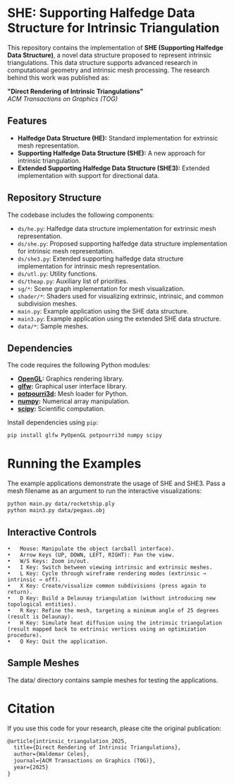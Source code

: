 # SHE: Supporting Halfedge Data Structure for Intrinsic Triangulation

This repository contains the implementation of **SHE (Supporting Halfedge Data Structure)**, a novel data structure proposed to represent intrinsic triangulations. This data structure supports advanced research in computational geometry and intrinsic mesh processing. The research behind this work was published as:

**"Direct Rendering of Intrinsic Triangulations"**  
*ACM Transactions on Graphics (TOG)*

## Features
- **Halfedge Data Structure (HE):** Standard implementation for extrinsic mesh representation.
- **Supporting Halfedge Data Structure (SHE):** A new approach for intrinsic triangulation.
- **Extended Supporting Halfedge Data Structure (SHE3):** Extended implementation with support for directional data.

## Repository Structure
The codebase includes the following components:

- `ds/he.py`: Halfedge data structure implementation for extrinsic mesh representation.
- `ds/she.py`: Proposed supporting halfedge data structure implementation for intrinsic mesh representation.
- `ds/she3.py`: Extended supporting halfedge data structure implementation for intrinsic mesh representation.
- `ds/utl.py`: Utility functions.
- `ds/theap.py`: Auxiliary list of priorities.
- `sg/*`: Scene graph implementation for mesh visualization.
- `shader/*`: Shaders used for visualizing extrinsic, intrinsic, and common subdivision meshes.
- `main.py`: Example application using the SHE data structure.
- `main3.py`: Example application using the extended SHE data structure.
- `data/*`: Sample meshes.

## Dependencies
The code requires the following Python modules:

- **[OpenGL](https://www.opengl.org/):** Graphics rendering library.
- **[glfw](https://github.com/glfw/glfw):** Graphical user interface library.
- **[potpourri3d](https://github.com/nmwsharp/potpourri3d):** Mesh loader for Python.
- **[numpy](https://numpy.org/):** Numerical array manipulation.
- **[scipy](https://scipy.org/):** Scientific computation.

Install dependencies using `pip`:
```bash
pip install glfw PyOpenGL potpourri3d numpy scipy
```

# Running the Examples

The example applications demonstrate the usage of SHE and SHE3. Pass a mesh filename as an argument to run the interactive visualizations:
```bash
python main.py data/rocketship.ply
python main3.py data/pegaus.obj
```


## Interactive Controls
	•	Mouse: Manipulate the object (arcball interface).
	•	Arrow Keys (UP, DOWN, LEFT, RIGHT): Pan the view.
	•	W/S Keys: Zoom in/out.
	•	I Key: Switch between viewing intrinsic and extrinsic meshes.
	•	L Key: Cycle through wireframe rendering modes (extrinsic → intrinsic → off).
	•	X Key: Create/visualize common subdivisions (press again to return).
	•	D Key: Build a Delaunay triangulation (without introducing new topological entities).
	•	R Key: Refine the mesh, targeting a minimum angle of 25 degrees (result is Delaunay).
	•	H Key: Simulate heat diffusion using the intrinsic triangulation (result mapped back to extrinsic vertices using an optimization procedure).
	•	Q Key: Quit the application.

## Sample Meshes

The data/ directory contains sample meshes for testing the applications.

# Citation
If you use this code for your research, please cite the original publication:

```latex
@article{intrinsic_triangulation_2025,
  title={Direct Rendering of Intrinsic Triangulations},
  author={Waldemar Celes},
  journal={ACM Transactions on Graphics (TOG)},
  year={2025}
}
```
